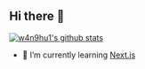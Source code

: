 ## Hi there 👋

[![w4n9hu1's github stats](https://github-readme-stats.vercel.app/api?username=w4n9hu1&show_icons=true)](https://github.com/anuraghazra/github-readme-stats)

- 🌱 I’m currently learning [Next.js](https://nextjs.org/)

